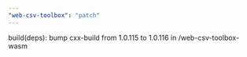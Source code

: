 ```yaml
---
"web-csv-toolbox": "patch"
---
```


build(deps): bump cxx-build from 1.0.115 to 1.0.116 in /web-csv-toolbox-wasm
